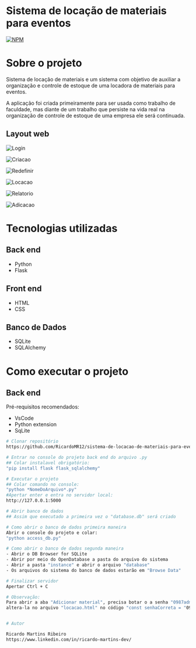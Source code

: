 # Sistema de locação de materiais para eventos
[![NPM](https://img.shields.io/npm/l/react)](https://github.com/devsuperior/sds1-wmazoni/blob/master/LICENSE) 

# Sobre o projeto

Sistema de locação de materiais e um sistema com objetivo de auxiliar a organização e controle de estoque de uma locadora de materiais para eventos.

A aplicação foi criada primeiramente para ser usada como trabalho de faculdade, mas diante de um trabalho que persiste na vida real na organização de controle de estoque de uma empresa ele será continuada.

## Layout web
![Login](https://github.com/user-attachments/assets/65980797-49b8-4cde-85fb-d3ba8d8ad61d)

![Criacao](https://github.com/user-attachments/assets/f5be0c03-7c71-487b-895f-388366974627)

![Redefinir](https://github.com/user-attachments/assets/a6a6393c-25d0-4062-911e-0f225ca67616)

![Locacao](https://github.com/user-attachments/assets/76a4941f-ae18-43f8-a811-b2bfb70ee69d)

![Relatorio](https://github.com/user-attachments/assets/2c069964-ac73-44a3-9cb1-0cf36110d082)

![Adicacao](https://github.com/user-attachments/assets/3be70c68-9550-45c9-b354-49a593f723ee)

# Tecnologias utilizadas
## Back end
- Python
- Flask
  
## Front end
- HTML 
- CSS

## Banco de Dados
- SQLite
- SQLAlchemy

# Como executar o projeto

## Back end
Pré-requisitos recomendados:
- VsCode
- Python extension
- SqLite

```bash
# Clonar repositório
https://github.com/RicardoMR12/sistema-de-locacao-de-materiais-para-eventos

# Entrar no console do projeto back end do arquivo .py
## Colar instalavel obrigatório:
"pip install flask flask_sqlalchemy"

# Executar o projeto
## Colar comando no console:
"python *NomeDoArquivo*.py"
#Apertar enter e entra no servidor local:
http://127.0.0.1:5000

# Abrir banco de dados
## Assim que executado a primeira vez o "database.db" será criado

# Como abrir o banco de dados primeira maneira 
Abrir o console do projeto e colar:
"python access_db.py"

# Como abrir o banco de dados segunda maneira
- Abrir o DB Browser for SQLite
- Abrir por meio do OpenDatabase a pasta do arquivo do sistema
- Abrir a pasta "instance" e abrir o arquivo "database"
- Os arquivos do sistema do banco de dados estarão em "Browse Data"

# Finalizar servidor
Apertar Ctrl + C

# Observação:
Para abrir a aba "Adicionar material", precisa botar o a senha "0987admin", sendo possivel
altera-la no arquivo "locacao.html" no código "const senhaCorreta = "0987admin";" na linha 64


# Autor

Ricardo Martins Ribeiro
https://www.linkedin.com/in/ricardo-martins-dev/


